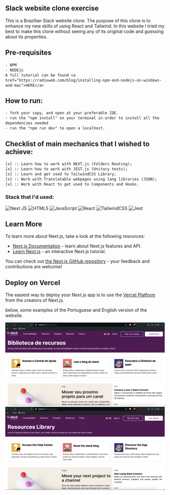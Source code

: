 
## Slack website clone exercise

This is a Brazilian Slack website clone.
The purpose of this clone is to enhance my new skills of using React and Tailwind.
In this website I tried my best to make this clone without seeing any of its original code and guessing about its properties.

## Pre-requisites 
    - NPM 
    - NODEjs 
    A full tutorial can be found <a href="https://radixweb.com/blog/installing-npm-and-nodejs-on-windows-and-mac">HERE</a>
## How to run:
    - fork your copy, and open at your preferable IDE.
    - run the "npm install" on your terminal in order to install all the dependencies needed
    - run the "npm run dev" to open a localhost.
  
## Checklist of main mechanics that I wished to achieve:

    [x] :: Learn how to work with NEXT.js (Folders Routing);
    [x] :: Learn how to work with JEST.js (Unitary tests);
    [x] :: Learn and get used to TailwindCSS Library;
    [x] :: Work with Translatable webpages using lang libraries (JSON);
    [x] :: Work with React to get used to Components and Hooks.

### Stack that I'd used:
![Next JS](https://img.shields.io/badge/Next-black?style=for-the-badge&logo=next.js&logoColor=white)
![HTML5](https://img.shields.io/badge/html5-%23E34F26.svg?style=for-the-badge&logo=html5&logoColor=white)
![JavaScript](https://img.shields.io/badge/javascript-%23323330.svg?style=for-the-badge&logo=javascript&logoColor=%23F7DF1E)
![React](https://img.shields.io/badge/react-%2320232a.svg?style=for-the-badge&logo=react&logoColor=%2361DAFB)
![TailwindCSS](https://img.shields.io/badge/tailwindcss-%2338B2AC.svg?style=for-the-badge&logo=tailwind-css&logoColor=white)
![Jest](https://img.shields.io/badge/-jest-%23C21325?style=for-the-badge&logo=jest&logoColor=white)

## Learn More

To learn more about Next.js, take a look at the following resources:

- [Next.js Documentation](https://nextjs.org/docs) - learn about Next.js features and API.
- [Learn Next.js](https://nextjs.org/learn) - an interactive Next.js tutorial.

You can check out [the Next.js GitHub repository](https://github.com/vercel/next.js/) - your feedback and contributions are welcome!

## Deploy on Vercel

The easiest way to deploy your Next.js app is to use the [Vercel Platform](https://vercel.com/new?utm_medium=default-template&filter=next.js&utm_source=create-next-app&utm_campaign=create-next-app-readme) from the creators of Next.js.

below, some examples of the Portuguese and English version of the website.

<img src="./public/Screenshot 2024-04-16 at 09.29.48.png" widht=200/>
<img src="./public/Screenshot 2024-04-16 at 10.34.25.png" widht=200/>